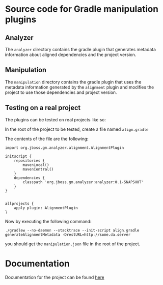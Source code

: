 # Source code for Gradle manipulation plugins

## Analyzer

The `analyzer` directory contains the gradle plugin that generates metadata information about aligned dependencies and the project version.

## Manipulation

The `manipulation` directory contains the gradle plugin that uses the metadata information generated by the `alignment` plugin and 
modifies the project to use those dependencies and project version.


## Testing on a real project

The plugins can be tested on real projects like so:

In the root of the project to be tested, create a file named `align.gradle`

The contents of the file are the following:

```
import org.jboss.gm.analyzer.alignment.AlignmentPlugin

initscript {
	repositories {
		mavenLocal()
		mavenCentral()
	}
	dependencies {
		classpath 'org.jboss.gm.analyzer:analyzer:0.1-SNAPSHOT'
	}
}


allprojects {
	apply plugin: AlignmentPlugin
}
```

Now by executing the following command:

```
./gradlew --no-daemon --stacktrace --init-script align.gradle generateAlignmentMetadata -DrestURL=http://some.da.server
```

you should get the `manipulation.json` file in the root of the project.

# Documentation

Documentation for the project can be found [here](https://project-ncl.github.io/gradle-manipulator/)
